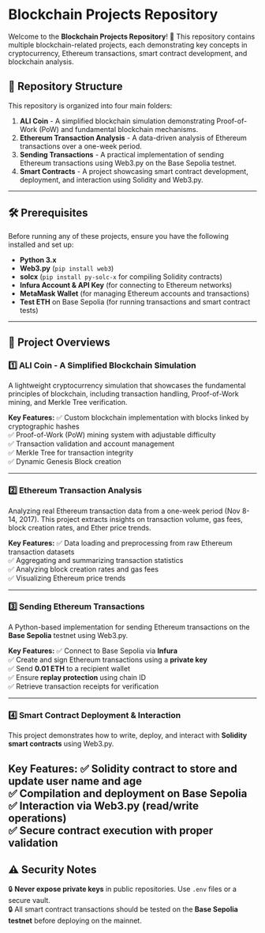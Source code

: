# **Blockchain Projects Repository**

Welcome to the **Blockchain Projects Repository**! 🚀 This repository contains multiple blockchain-related projects, each demonstrating key concepts in cryptocurrency, Ethereum transactions, smart contract development, and blockchain analysis.

## **📂 Repository Structure**
This repository is organized into four main folders:

1. **ALI Coin** - A simplified blockchain simulation demonstrating Proof-of-Work (PoW) and fundamental blockchain mechanisms.
2. **Ethereum Transaction Analysis** - A data-driven analysis of Ethereum transactions over a one-week period.
3. **Sending Transactions** - A practical implementation of sending Ethereum transactions using Web3.py on the Base Sepolia testnet.
4. **Smart Contracts** - A project showcasing smart contract development, deployment, and interaction using Solidity and Web3.py.

---

## **🛠️ Prerequisites**
Before running any of these projects, ensure you have the following installed and set up:

- **Python 3.x**
- **Web3.py** (`pip install web3`)
- **solcx** (`pip install py-solc-x` for compiling Solidity contracts)
- **Infura Account & API Key** (for connecting to Ethereum networks)
- **MetaMask Wallet** (for managing Ethereum accounts and transactions)
- **Test ETH** on Base Sepolia (for running transactions and smart contract tests)

---

## **📜 Project Overviews**

### **1️⃣ ALI Coin - A Simplified Blockchain Simulation**
A lightweight cryptocurrency simulation that showcases the fundamental principles of blockchain, including transaction handling, Proof-of-Work mining, and Merkle Tree verification.

**Key Features:**
✅ Custom blockchain implementation with blocks linked by cryptographic hashes  
✅ Proof-of-Work (PoW) mining system with adjustable difficulty  
✅ Transaction validation and account management  
✅ Merkle Tree for transaction integrity  
✅ Dynamic Genesis Block creation  

---

### **2️⃣ Ethereum Transaction Analysis**
Analyzing real Ethereum transaction data from a one-week period (Nov 8-14, 2017). This project extracts insights on transaction volume, gas fees, block creation rates, and Ether price trends.

**Key Features:**
✅ Data loading and preprocessing from raw Ethereum transaction datasets  
✅ Aggregating and summarizing transaction statistics  
✅ Analyzing block creation rates and gas fees  
✅ Visualizing Ethereum price trends  

---

### **3️⃣ Sending Ethereum Transactions**
A Python-based implementation for sending Ethereum transactions on the **Base Sepolia** testnet using Web3.py.

**Key Features:**
✅ Connect to Base Sepolia via **Infura**  
✅ Create and sign Ethereum transactions using a **private key**  
✅ Send **0.01 ETH** to a recipient wallet  
✅ Ensure **replay protection** using chain ID  
✅ Retrieve transaction receipts for verification  

---

### **4️⃣ Smart Contract Deployment & Interaction**
This project demonstrates how to write, deploy, and interact with **Solidity smart contracts** using Web3.py.

**Key Features:**
✅ Solidity contract to store and update user **name** and **age**  
✅ Compilation and deployment on **Base Sepolia**  
✅ Interaction via Web3.py (read/write operations)  
✅ Secure **contract execution** with proper validation  
---

## **⚠️ Security Notes**
🔒 **Never expose private keys** in public repositories. Use `.env` files or a secure vault.  
🔒 All smart contract transactions should be tested on the **Base Sepolia testnet** before deploying on the mainnet.  

